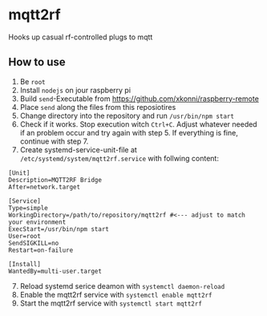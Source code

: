 # mqtt2rf
Hooks up casual rf-controlled plugs to mqtt

## How to use
1. Be `root`
1. Install `nodejs` on jour raspberry pi
1. Build `send`-Executable from https://github.com/xkonni/raspberry-remote
2. Place `send` along the files from this reposiotires
3. Change directory into the repository and run `/usr/bin/npm start`
4. Check if it works. Stop execution witch `Ctrl+C`. Adjust whatever needed if an problem occur and try again with step 5. If everything is fine, continue with step 7.
5. Create systemd-service-unit-file at `/etc/systemd/system/mqtt2rf.service` with follwing content:
```systemd
[Unit]
Description=MQTT2RF Bridge
After=network.target

[Service]
Type=simple
WorkingDirectory=/path/to/repository/mqtt2rf #<--- adjust to match your environment
ExecStart=/usr/bin/npm start
User=root
SendSIGKILL=no
Restart=on-failure

[Install]
WantedBy=multi-user.target
```
7. Reload systemd serice deamon with `systemctl daemon-reload`
8. Enable the mqtt2rf service with `systemctl enable mqtt2rf`
9. Start the mqtt2rf service with `systemctl start mqtt2rf`
